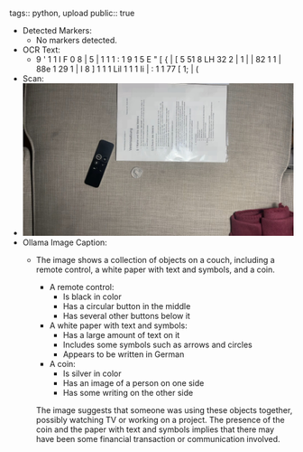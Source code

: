 tags:: python, upload
public:: true

- Detected Markers:
	- No markers detected.
- OCR Text:
	- 9 ' 1 1  I F  0 8 | 5 | 1 1 1 : 1 9 1 5 E " [ { |  [ 5 51 8 LH 32 2 | 1 | | 82 1 1 | 88e 1  29 1 | I 8 ] 1 1 1 Lil 1 1 1 Ii | : 1 1 77 [ 1; | (
- Scan:
- ![./assets/scans/2025-02-17_20-28-54-631698.jpg](./assets/scans/2025-02-17_20-28-54-631698.jpg)
- Ollama Image Caption:
	- The image shows a collection of objects on a couch, including a remote control, a white paper with text and symbols, and a coin.
	  
	  * A remote control:
	  	+ Is black in color
	  	+ Has a circular button in the middle
	  	+ Has several other buttons below it
	  * A white paper with text and symbols:
	  	+ Has a large amount of text on it
	  	+ Includes some symbols such as arrows and circles
	  	+ Appears to be written in German
	  * A coin:
	  	+ Is silver in color
	  	+ Has an image of a person on one side
	  	+ Has some writing on the other side
	  
	  The image suggests that someone was using these objects together, possibly watching TV or working on a project. The presence of the coin and the paper with text and symbols implies that there may have been some financial transaction or communication involved.
